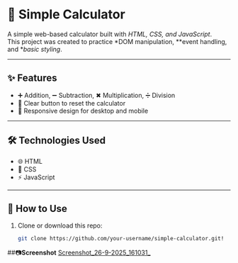 # 🧮 Simple Calculator  

A simple web-based calculator built with *HTML, CSS, and JavaScript*.  
This project was created to practice *DOM manipulation, **event handling, and **basic styling*.  

---

## ✨ Features
- ➕ Addition, ➖ Subtraction, ✖ Multiplication, ➗ Division  
- 🔄 Clear button to reset the calculator  
- 📱 Responsive design for desktop and mobile  

---

## 🛠 Technologies Used
- 🌐 HTML  
- 🎨 CSS  
- ⚡ JavaScript  

---

## 🚀 How to Use
1. Clone or download this repo:  
   ```bash
   git clone https://github.com/your-username/simple-calculator.git!
##📷**Screenshot**
   [Screenshot_26-9-2025_161031_](https://github.com/user-attachments/assets/bc8494c0-9cf6-42b5-8a85-9a7cb283c10e)
